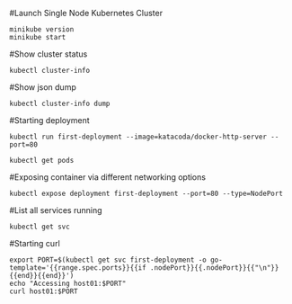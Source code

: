 #Launch Single Node Kubernetes Cluster
```
minikube version
minikube start
```
#Show cluster status
```
kubectl cluster-info
```

#Show json dump
```
kubectl cluster-info dump
```

#Starting deployment
```
kubectl run first-deployment --image=katacoda/docker-http-server --port=80
```
```
kubectl get pods
```

#Exposing container via different networking options
```
kubectl expose deployment first-deployment --port=80 --type=NodePort
```
#List all services running
```
kubectl get svc 
```
#Starting curl
```
export PORT=$(kubectl get svc first-deployment -o go-template='{{range.spec.ports}}{{if .nodePort}}{{.nodePort}}{{"\n"}}{{end}}{{end}}')
echo "Accessing host01:$PORT"
curl host01:$PORT
```



